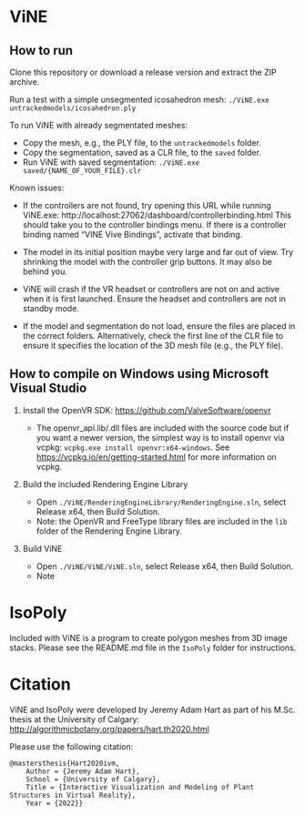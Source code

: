 # ViNE
 
## How to run

Clone this repository or download a release version and extract the ZIP archive.

Run a test with a simple unsegmented icosahedron mesh: `./ViNE.exe untrackedmodels/icosahedron.ply`

To run ViNE with already segmentated meshes:
* Copy the mesh, e.g., the PLY file, to the `untrackedmodels` folder.
* Copy the segmentation, saved as a CLR file, to the `saved` folder.
* Run ViNE with saved segmentation: `./ViNE.exe saved/{NAME_OF_YOUR_FILE}.clr`

Known issues:
* If the controllers are not found, try opening this URL while running ViNE.exe: http://localhost:27062/dashboard/controllerbinding.html
This should take you to the controller bindings menu. If there is a controller binding named “VINE Vive Bindings”, activate that binding.

* The model in its initial position maybe very large and far out of view. Try shrinking the model with the controller grip buttons.
It may also be behind you.

* ViNE will crash if the VR headset or controllers are not on and active when it is first launched.
Ensure the headset and controllers are not in standby mode.

* If the model and segmentation do not load, ensure the files are placed in the correct folders.
Alternatively, check the first line of the CLR file to ensure it specifies the location of the 3D mesh file (e.g., the PLY file).

## How to compile on Windows using Microsoft Visual Studio

1. Install the OpenVR SDK: https://github.com/ValveSoftware/openvr
	* The openvr_api.lib/.dll files are included with the source code but if you want a newer version, the simplest way is to install openvr via vcpkg: `vcpkg.exe install openvr:x64-windows`. See https://vcpkg.io/en/getting-started.html for more information on vcpkg.

2. Build the included Rendering Engine Library
	* Open `./ViNE/RenderingEngineLibrary/RenderingEngine.sln`, select Release x64, then Build Solution.
	* Note: the OpenVR and FreeType library files are included in the `lib` folder of the Rendering Engine Library.

3. Build ViNE
	* Open `./ViNE/ViNE/ViNE.sln`, select Release x64, then Build Solution.
	* Note

# IsoPoly

Included with ViNE is a program to create polygon meshes from 3D image stacks. Please see the README.md file in the `IsoPoly` folder for instructions.

# Citation

ViNE and IsoPoly were developed by Jeremy Adam Hart as part of his M.Sc. thesis at the University of Calgary: http://algorithmicbotany.org/papers/hart.th2020.html

Please use the following citation:
```
@mastersthesis{Hart2020ivm,
	Author = {Jeremy Adam Hart},
	School = {University of Calgary},
	Title = {Interactive Visualization and Modeling of Plant Structures in Virtual Reality},
	Year = {2022}}
```
